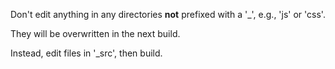 Don't edit anything in any directories **not** prefixed with a '_', e.g., 'js'
or 'css'.

They will be overwritten in the next build.

Instead, edit files in '_src', then build.
